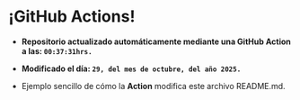 # ¡GitHub Actions!
* **Repositorio actualizado automáticamente mediante una GitHub Action a las: `00:37:31hrs.`**
* **Modificado el día: `29, del mes de octubre, del año 2025.`**

* Ejemplo sencillo de cómo la **Action** modifica este archivo README.md.
